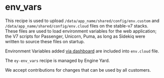 # env_vars

This recipe is used to upload  `/data/app_name/shared/config/env.custom` and  `/data/app_name/shared/config/env.cloud` files on the stable-v7 stacks. These files are used to load environment variables for the web application; the V7 scripts for Passenger, Unicorn, Puma, as long as Sidekiq were written to source these files on startup.

Environment Variables added [via dashboard](https://support.cloud.engineyard.com/hc/en-us/articles/360007661794-Environment-Variables-and-How-to-Use-Them) are included into `env.cloud` file. 

The `ey-env_vars` recipe is managed by Engine Yard.

We accept contributions for changes that can be used by all customers.
